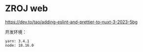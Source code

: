# ZROJ web

https://dev.to/tao/adding-eslint-and-prettier-to-nuxt-3-2023-5bg

开发环境：

```
yarn: 3.4.1
node: 18.16.0
```
